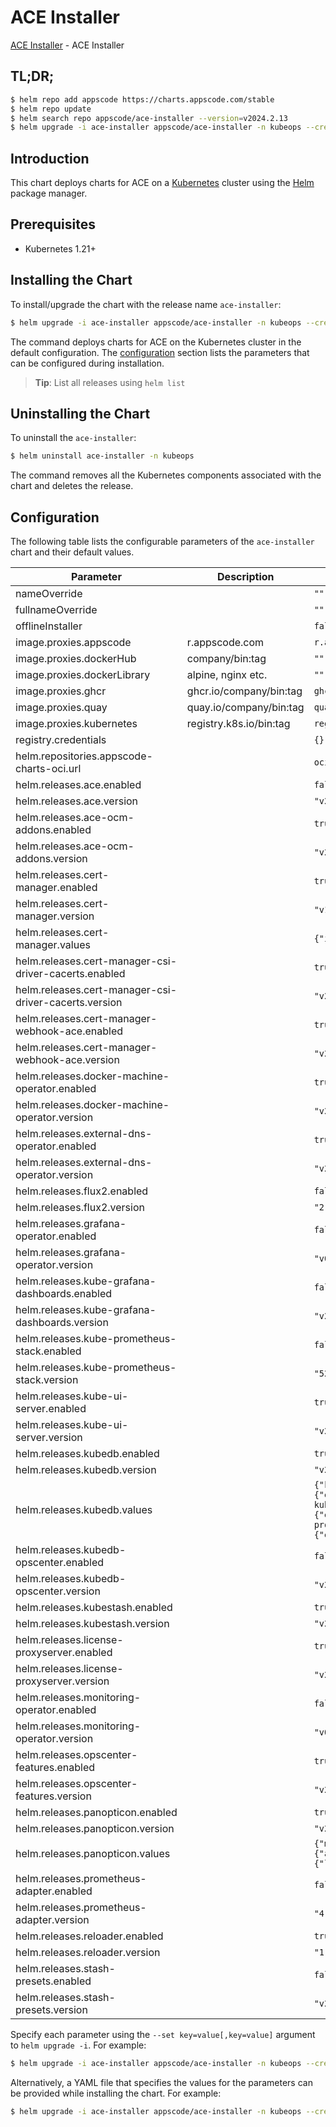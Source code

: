 # ACE Installer

[ACE Installer](https://github.com/bytebuilders/installer) - ACE Installer

## TL;DR;

```bash
$ helm repo add appscode https://charts.appscode.com/stable
$ helm repo update
$ helm search repo appscode/ace-installer --version=v2024.2.13
$ helm upgrade -i ace-installer appscode/ace-installer -n kubeops --create-namespace --version=v2024.2.13
```

## Introduction

This chart deploys charts for ACE on a [Kubernetes](http://kubernetes.io) cluster using the [Helm](https://helm.sh) package manager.

## Prerequisites

- Kubernetes 1.21+

## Installing the Chart

To install/upgrade the chart with the release name `ace-installer`:

```bash
$ helm upgrade -i ace-installer appscode/ace-installer -n kubeops --create-namespace --version=v2024.2.13
```

The command deploys charts for ACE on the Kubernetes cluster in the default configuration. The [configuration](#configuration) section lists the parameters that can be configured during installation.

> **Tip**: List all releases using `helm list`

## Uninstalling the Chart

To uninstall the `ace-installer`:

```bash
$ helm uninstall ace-installer -n kubeops
```

The command removes all the Kubernetes components associated with the chart and deletes the release.

## Configuration

The following table lists the configurable parameters of the `ace-installer` chart and their default values.

|                       Parameter                       |       Description       |                                                                                                                                                                           Default                                                                                                                                                                            |
|-------------------------------------------------------|-------------------------|--------------------------------------------------------------------------------------------------------------------------------------------------------------------------------------------------------------------------------------------------------------------------------------------------------------------------------------------------------------|
| nameOverride                                          |                         | <code>""</code>                                                                                                                                                                                                                                                                                                                                              |
| fullnameOverride                                      |                         | <code>""</code>                                                                                                                                                                                                                                                                                                                                              |
| offlineInstaller                                      |                         | <code>false</code>                                                                                                                                                                                                                                                                                                                                           |
| image.proxies.appscode                                | r.appscode.com          | <code>r.appscode.com</code>                                                                                                                                                                                                                                                                                                                                  |
| image.proxies.dockerHub                               | company/bin:tag         | <code>""</code>                                                                                                                                                                                                                                                                                                                                              |
| image.proxies.dockerLibrary                           | alpine, nginx etc.      | <code>""</code>                                                                                                                                                                                                                                                                                                                                              |
| image.proxies.ghcr                                    | ghcr.io/company/bin:tag | <code>ghcr.io</code>                                                                                                                                                                                                                                                                                                                                         |
| image.proxies.quay                                    | quay.io/company/bin:tag | <code>quay.io</code>                                                                                                                                                                                                                                                                                                                                         |
| image.proxies.kubernetes                              | registry.k8s.io/bin:tag | <code>registry.k8s.io</code>                                                                                                                                                                                                                                                                                                                                 |
| registry.credentials                                  |                         | <code>{}</code>                                                                                                                                                                                                                                                                                                                                              |
| helm.repositories.appscode-charts-oci.url             |                         | <code>oci://ghcr.io/appscode-charts</code>                                                                                                                                                                                                                                                                                                                   |
| helm.releases.ace.enabled                             |                         | <code>false</code>                                                                                                                                                                                                                                                                                                                                           |
| helm.releases.ace.version                             |                         | <code>"v2024.2.13"</code>                                                                                                                                                                                                                                                                                                                                    |
| helm.releases.ace-ocm-addons.enabled                  |                         | <code>true</code>                                                                                                                                                                                                                                                                                                                                            |
| helm.releases.ace-ocm-addons.version                  |                         | <code>"v2024.2.13"</code>                                                                                                                                                                                                                                                                                                                                    |
| helm.releases.cert-manager.enabled                    |                         | <code>true</code>                                                                                                                                                                                                                                                                                                                                            |
| helm.releases.cert-manager.version                    |                         | <code>"v1.14.1"</code>                                                                                                                                                                                                                                                                                                                                       |
| helm.releases.cert-manager.values                     |                         | <code>{"installCRDs":true}</code>                                                                                                                                                                                                                                                                                                                            |
| helm.releases.cert-manager-csi-driver-cacerts.enabled |                         | <code>true</code>                                                                                                                                                                                                                                                                                                                                            |
| helm.releases.cert-manager-csi-driver-cacerts.version |                         | <code>"v2023.10.1"</code>                                                                                                                                                                                                                                                                                                                                    |
| helm.releases.cert-manager-webhook-ace.enabled        |                         | <code>true</code>                                                                                                                                                                                                                                                                                                                                            |
| helm.releases.cert-manager-webhook-ace.version        |                         | <code>"v2023.11.14"</code>                                                                                                                                                                                                                                                                                                                                   |
| helm.releases.docker-machine-operator.enabled         |                         | <code>true</code>                                                                                                                                                                                                                                                                                                                                            |
| helm.releases.docker-machine-operator.version         |                         | <code>"v2023.10.18"</code>                                                                                                                                                                                                                                                                                                                                   |
| helm.releases.external-dns-operator.enabled           |                         | <code>true</code>                                                                                                                                                                                                                                                                                                                                            |
| helm.releases.external-dns-operator.version           |                         | <code>"v2023.10.1"</code>                                                                                                                                                                                                                                                                                                                                    |
| helm.releases.flux2.enabled                           |                         | <code>false</code>                                                                                                                                                                                                                                                                                                                                           |
| helm.releases.flux2.version                           |                         | <code>"2.12.2"</code>                                                                                                                                                                                                                                                                                                                                        |
| helm.releases.grafana-operator.enabled                |                         | <code>false</code>                                                                                                                                                                                                                                                                                                                                           |
| helm.releases.grafana-operator.version                |                         | <code>"v0.0.3"</code>                                                                                                                                                                                                                                                                                                                                        |
| helm.releases.kube-grafana-dashboards.enabled         |                         | <code>false</code>                                                                                                                                                                                                                                                                                                                                           |
| helm.releases.kube-grafana-dashboards.version         |                         | <code>"v2023.10.1"</code>                                                                                                                                                                                                                                                                                                                                    |
| helm.releases.kube-prometheus-stack.enabled           |                         | <code>false</code>                                                                                                                                                                                                                                                                                                                                           |
| helm.releases.kube-prometheus-stack.version           |                         | <code>"52.1.0"</code>                                                                                                                                                                                                                                                                                                                                        |
| helm.releases.kube-ui-server.enabled                  |                         | <code>true</code>                                                                                                                                                                                                                                                                                                                                            |
| helm.releases.kube-ui-server.version                  |                         | <code>"v2023.12.20"</code>                                                                                                                                                                                                                                                                                                                                   |
| helm.releases.kubedb.enabled                          |                         | <code>true</code>                                                                                                                                                                                                                                                                                                                                            |
| helm.releases.kubedb.version                          |                         | <code>"v2024.2.14"</code>                                                                                                                                                                                                                                                                                                                                    |
| helm.releases.kubedb.values                           |                         | <code>{"kubedb-autoscaler":{"enabled":true},"kubedb-catalog":{"enabled":true},"kubedb-dashboard":{"enabled":false},"kubedb-kubestash-catalog":{"enabled":true},"kubedb-metrics":{"enabled":false},"kubedb-ops-manager":{"enabled":true},"kubedb-provisioner":{"enabled":true},"kubedb-schema-manager":{"enabled":false},"sidekick":{"enabled":false}}</code> |
| helm.releases.kubedb-opscenter.enabled                |                         | <code>false</code>                                                                                                                                                                                                                                                                                                                                           |
| helm.releases.kubedb-opscenter.version                |                         | <code>"v2024.2.14"</code>                                                                                                                                                                                                                                                                                                                                    |
| helm.releases.kubestash.enabled                       |                         | <code>true</code>                                                                                                                                                                                                                                                                                                                                            |
| helm.releases.kubestash.version                       |                         | <code>"v2024.2.5"</code>                                                                                                                                                                                                                                                                                                                                     |
| helm.releases.license-proxyserver.enabled             |                         | <code>true</code>                                                                                                                                                                                                                                                                                                                                            |
| helm.releases.license-proxyserver.version             |                         | <code>"v2024.2.13"</code>                                                                                                                                                                                                                                                                                                                                    |
| helm.releases.monitoring-operator.enabled             |                         | <code>false</code>                                                                                                                                                                                                                                                                                                                                           |
| helm.releases.monitoring-operator.version             |                         | <code>"v0.0.4"</code>                                                                                                                                                                                                                                                                                                                                        |
| helm.releases.opscenter-features.enabled              |                         | <code>true</code>                                                                                                                                                                                                                                                                                                                                            |
| helm.releases.opscenter-features.version              |                         | <code>"v2024.2.13"</code>                                                                                                                                                                                                                                                                                                                                    |
| helm.releases.panopticon.enabled                      |                         | <code>true</code>                                                                                                                                                                                                                                                                                                                                            |
| helm.releases.panopticon.version                      |                         | <code>"v2023.10.1"</code>                                                                                                                                                                                                                                                                                                                                    |
| helm.releases.panopticon.values                       |                         | <code>{"monitoring":{"agent":"prometheus.io/operator","enabled":true,"serviceMonitor":{"labels":{"release":"kube-prometheus-stack"}}}}</code>                                                                                                                                                                                                                |
| helm.releases.prometheus-adapter.enabled              |                         | <code>false</code>                                                                                                                                                                                                                                                                                                                                           |
| helm.releases.prometheus-adapter.version              |                         | <code>"4.9.0"</code>                                                                                                                                                                                                                                                                                                                                         |
| helm.releases.reloader.enabled                        |                         | <code>true</code>                                                                                                                                                                                                                                                                                                                                            |
| helm.releases.reloader.version                        |                         | <code>"1.0.50"</code>                                                                                                                                                                                                                                                                                                                                        |
| helm.releases.stash-presets.enabled                   |                         | <code>false</code>                                                                                                                                                                                                                                                                                                                                           |
| helm.releases.stash-presets.version                   |                         | <code>"v2024.2.13"</code>                                                                                                                                                                                                                                                                                                                                    |


Specify each parameter using the `--set key=value[,key=value]` argument to `helm upgrade -i`. For example:

```bash
$ helm upgrade -i ace-installer appscode/ace-installer -n kubeops --create-namespace --version=v2024.2.13 --set image.proxies.appscode=r.appscode.com
```

Alternatively, a YAML file that specifies the values for the parameters can be provided while
installing the chart. For example:

```bash
$ helm upgrade -i ace-installer appscode/ace-installer -n kubeops --create-namespace --version=v2024.2.13 --values values.yaml
```
